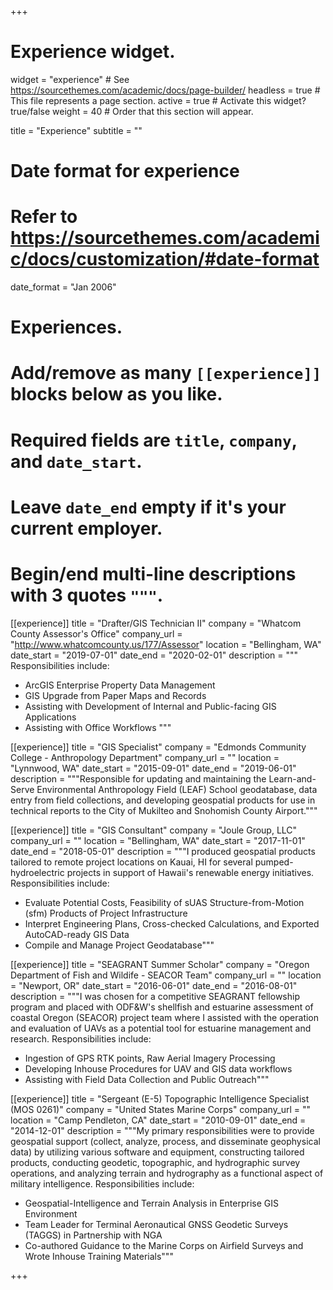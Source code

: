 +++
# Experience widget.
widget = "experience"  # See https://sourcethemes.com/academic/docs/page-builder/
headless = true  # This file represents a page section.
active = true  # Activate this widget? true/false
weight = 40  # Order that this section will appear.

title = "Experience"
subtitle = ""

# Date format for experience
#   Refer to https://sourcethemes.com/academic/docs/customization/#date-format
date_format = "Jan 2006"

# Experiences.
#   Add/remove as many `[[experience]]` blocks below as you like.
#   Required fields are `title`, `company`, and `date_start`.
#   Leave `date_end` empty if it's your current employer.
#   Begin/end multi-line descriptions with 3 quotes `"""`.
[[experience]]
  title = "Drafter/GIS Technician II"
  company = "Whatcom County Assessor's Office"
  company_url = "http://www.whatcomcounty.us/177/Assessor"
  location = "Bellingham, WA"
  date_start = "2019-07-01"
  date_end = "2020-02-01"
  description = """
  Responsibilities include:
  
  * ArcGIS Enterprise Property Data Management
  * GIS Upgrade from Paper Maps and Records
  * Assisting with Development of Internal and Public-facing GIS Applications
  * Assisting with Office Workflows
  """

[[experience]]
  title = "GIS Specialist"
  company = "Edmonds Community College - Anthropology Department"
  company_url = ""
  location = "Lynnwood, WA"
  date_start = "2015-09-01"
  date_end = "2019-06-01"
  description = """Responsible for updating and maintaining the Learn-and-Serve Environmental Anthropology Field (LEAF) School geodatabase, data entry from field collections, and developing geospatial products for use in technical reports to the City of Mukilteo and Snohomish County Airport."""
  
[[experience]]
  title = "GIS Consultant"
  company = "Joule Group, LLC"
  company_url = ""
  location = "Bellingham, WA"
  date_start = "2017-11-01"
  date_end = "2018-05-01"
  description = """I produced geospatial products tailored to remote project locations on Kauai, HI for several pumped-hydroelectric projects in support of Hawaii's renewable energy initiatives.
  Responsibilities include:
  
  * Evaluate Potential Costs, Feasibility of sUAS Structure-from-Motion (sfm) Products of Project Infrastructure
  * Interpret Engineering Plans, Cross-checked Calculations, and Exported AutoCAD-ready GIS Data
  * Compile and Manage Project Geodatabase"""
  
[[experience]]
  title = "SEAGRANT Summer Scholar"
  company = "Oregon Department of Fish and Wildife - SEACOR Team"
  company_url = ""
  location = "Newport, OR"
  date_start = "2016-06-01"
  date_end = "2016-08-01"
  description = """I was chosen for a competitive SEAGRANT fellowship program and placed with ODF&W's shellfish and estuarine assessment of coastal Oregon (SEACOR) project team where I assisted with the operation and evaluation of UAVs as a potential tool for estuarine management and research.
  Responsibilities include:
  
  * Ingestion of GPS RTK points, Raw Aerial Imagery Processing
  * Developing Inhouse Procedures for UAV and GIS data workflows
  * Assisting with Field Data Collection and Public Outreach"""
  
[[experience]]
  title = "Sergeant (E-5) Topographic Intelligence Specialist (MOS 0261)"
  company = "United States Marine Corps"
  company_url = ""
  location = "Camp Pendleton, CA"
  date_start = "2010-09-01"
  date_end = "2014-12-01"
  description = """My primary responsibilities were to provide geospatial support (collect, analyze, process, and disseminate geophysical data) by utilizing various software and equipment, constructing tailored products, conducting geodetic, topographic, and hydrographic survey operations, and analyzing terrain and hydrography as a functional aspect of military intelligence.
  Responsibilities include:
  
  * Geospatial-Intelligence and Terrain Analysis in Enterprise GIS Environment
  * Team Leader for Terminal Aeronautical GNSS Geodetic Surveys (TAGGS) in Partnership with NGA
  * Co-authored Guidance to the Marine Corps on Airfield Surveys and Wrote Inhouse Training Materials"""

+++
